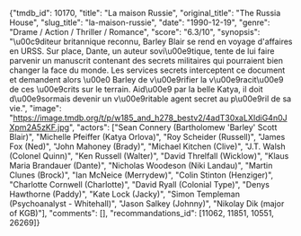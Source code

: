 {"tmdb_id": 10170, "title": "La maison Russie", "original_title": "The Russia House", "slug_title": "la-maison-russie", "date": "1990-12-19", "genre": "Drame / Action / Thriller / Romance", "score": "6.3/10", "synopsis": "\u00c9diteur britannique reconnu, Barley Blair se rend en voyage d'affaires en URSS. Sur place, Dante, un auteur sovi\u00e9tique, tente de lui faire parvenir un manuscrit contenant des secrets militaires qui pourraient bien changer la face du monde. Les services secrets interceptent ce document et demandent alors \u00e0 Barley de v\u00e9rifier la v\u00e9racit\u00e9 de ces \u00e9crits sur le terrain. Aid\u00e9 par la belle Katya, il doit d\u00e9sormais devenir un v\u00e9ritable agent secret au p\u00e9ril de sa vie.", "image": "https://image.tmdb.org/t/p/w185_and_h278_bestv2/4adT30xaLXIdiG4n0JXpm2A5zKF.jpg", "actors": ["Sean Connery (Bartholomew 'Barley' Scott Blair)", "Michelle Pfeiffer (Katya Orlova)", "Roy Scheider (Russell)", "James Fox (Ned)", "John Mahoney (Brady)", "Michael Kitchen (Clive)", "J.T. Walsh (Colonel Quinn)", "Ken Russell (Walter)", "David Threlfall (Wicklow)", "Klaus Maria Brandauer (Dante)", "Nicholas Woodeson (Niki Landau)", "Martin Clunes (Brock)", "Ian McNeice (Merrydew)", "Colin Stinton (Henziger)", "Charlotte Cornwell (Charlotte)", "David Ryall (Colonial Type)", "Denys Hawthorne (Paddy)", "Kate Lock (Jacky)", "Simon Templeman (Psychoanalyst - Whitehall)", "Jason Salkey (Johnny)", "Nikolay Dik (major of KGB)"], "comments": [], "recommandations_id": [11062, 11851, 10551, 26269]}